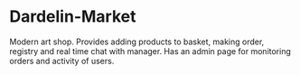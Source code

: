 # Dardelin-Market
Modern art shop. Provides adding products to basket, making order, registry and real time chat with manager. Has an admin page for monitoring orders and activity of users.
